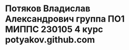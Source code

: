 Потяков Владислав Александрович
группа ПО1 МИППС 230105 4 курс
potyakov.github.com
===================
